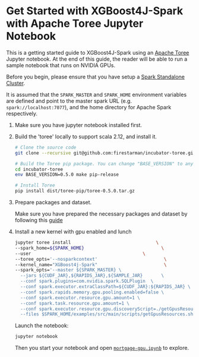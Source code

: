 Get Started with XGBoost4J-Spark with Apache Toree Jupyter Notebook
===================================================================

This is a getting started guide to XGBoost4J-Spark using an [Apache Toree](https://toree.apache.org/) Jupyter notebook. At the end of this guide, the reader will be able to run a sample notebook that runs on NVIDIA GPUs.

Before you begin, please ensure that you have setup a [Spark Standalone Cluster](/getting-started-guides/on-prem-cluster/standalone-scala.md).

It is assumed that the `SPARK_MASTER` and `SPARK_HOME` environment variables are defined and point to the master spark URL (e.g. `spark://localhost:7077`), and the home directory for Apache Spark respectively.

1. Make sure you have jupyter notebook installed first.
2. Build the 'toree' locally to support scala 2.12, and install it.

    ``` bash
    # Clone the source code
    git clone --recursive git@github.com:firestarman/incubator-toree.git -b for-scala-2.12

    # Build the Toree pip package. You can change "BASE_VERSION" to any version since it is used locally only.
    cd incubator-toree
    env BASE_VERSION=0.5.0 make pip-release

    # Install Toree
    pip install dist/toree-pip/toree-0.5.0.tar.gz
    ```

3. Prepare packages and dataset.

    Make sure you have prepared the necessary packages and dataset by following this [guide](/getting-started-guides/prepare-package-data/preparation-python.md)

4. Install a new kernel with gpu enabled and lunch

    ``` bash
    jupyter toree install                                \
    --spark_home=${SPARK_HOME}                             \
    --user                                          \
    --toree_opts='--nosparkcontext'                         \
    --kernel_name="XGBoost4j-Spark"                         \
    --spark_opts='--master ${SPARK_MASTER} \
      --jars ${CUDF_JAR},${RAPIDS_JAR},${SAMPLE_JAR}       \
      --conf spark.plugins=com.nvidia.spark.SQLPlugin  \
      --conf spark.executor.extraClassPath=${CUDF_JAR}:${RAPIDS_JAR} \
      --conf spark.rapids.memory.gpu.pooling.enabled=false \
      --conf spark.executor.resource.gpu.amount=1 \
      --conf spark.task.resource.gpu.amount=1 \
      --conf spark.executor.resource.gpu.discoveryScript=./getGpusResources.sh \
      --files $SPARK_HOME/examples/src/main/scripts/getGpusResources.sh'
    ```

    Launch the notebook:

    ``` bash
    jupyter notebook
    ```

    Then you start your notebook and open [`mortgage-gpu.ipynb`](/examples/notebooks/scala/mortgage-gpu.ipynb) to explore.
